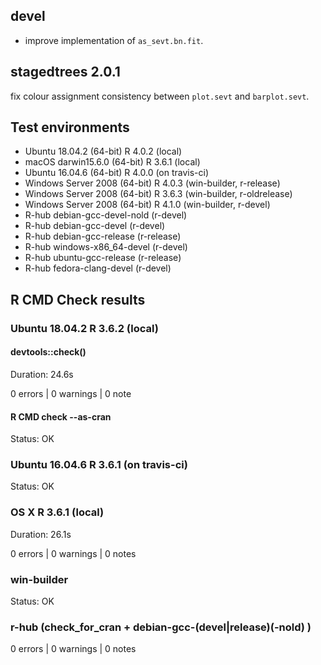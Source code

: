 ## devel 

* improve implementation of `as_sevt.bn.fit`. 

## stagedtrees 2.0.1

fix colour assignment consistency between `plot.sevt` and `barplot.sevt`.

## Test environments

* Ubuntu 18.04.2      (64-bit)  R 4.0.2 (local) 
* macOS darwin15.6.0  (64-bit)  R 3.6.1 (local)
* Ubuntu 16.04.6      (64-bit)  R 4.0.0 (on travis-ci) 
* Windows Server 2008 (64-bit)  R 4.0.3 (win-builder, r-release)
* Windows Server 2008 (64-bit)  R 3.6.3 (win-builder, r-oldrelease)
* Windows Server 2008 (64-bit)  R 4.1.0 (win-builder, r-devel)
* R-hub debian-gcc-devel-nold (r-devel)
* R-hub debian-gcc-devel (r-devel)
* R-hub debian-gcc-release (r-release)
* R-hub windows-x86_64-devel (r-devel)
* R-hub ubuntu-gcc-release (r-release)
* R-hub fedora-clang-devel (r-devel)

## R CMD Check results

### Ubuntu 18.04.2 R 3.6.2 (local) 

#### devtools::check()

Duration: 24.6s

0 errors | 0 warnings | 0 note

#### R CMD check --as-cran

Status: OK

### Ubuntu 16.04.6 R 3.6.1 (on travis-ci)

Status: OK

### OS X R 3.6.1 (local)

Duration: 26.1s

0 errors | 0 warnings | 0 notes

### win-builder

Status: OK

### r-hub (check_for_cran + debian-gcc-(devel|release)(-nold) )

0 errors | 0 warnings | 0 notes

